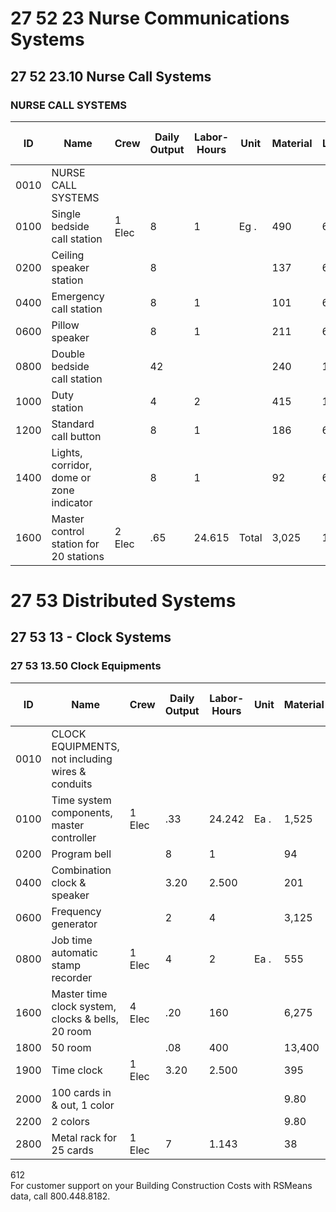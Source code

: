 # 27 52 23 Nurse Communications Systems

## 27 52 23.10 Nurse Call Systems

### NURSE CALL SYSTEMS

| ID   | Name                                              | Crew   | Daily Output | Labor-Hours | Unit   | Material | Labor  | Equipment | Total | Total Incl O&P |
|------|---------------------------------------------------|--------|--------------|-------------|--------|----------|--------|-----------|-------|----------------|
| 0010 | NURSE CALL SYSTEMS                                |        |              |             |        |          |        |           |       |                |
| 0100 | Single bedside call station                       | 1 Elec | 8            | 1           | Eg .   | 490      | 66     |           | 556   | 635            |
| 0200 | Ceiling speaker station                           |        | 8            |             |        | 137      | 66     |           | 203   | 249            |
| 0400 | Emergency call station                            |        | 8            | 1           |        | 101      | 66     |           | 167   | 210            |
| 0600 | Pillow speaker                                    |        | 8            | 1           |        | 211      | 66     |           | 277   | 330            |
| 0800 | Double bedside call station                       |        | 42           |             |        | 240      | 132    |           | 372   | 460            |
| 1000 | Duty station                                      |        | 4            | 2           |        | 415      | 132    |           | 547   | 650            |
| 1200 | Standard call button                              |        | 8            | 1           |        | 186      | 66     |           | 252   | 305            |
| 1400 | Lights, corridor, dome or zone indicator          |        | 8            | 1           |        | 92       | 66     |           | 158   | 200            |
| 1600 | Master control station for 20 stations            | 2 Elec | .65          | 24.615      | Total  | 3,025    | 1,625  |           | 4,650 | 5,750          |

# 27 53 Distributed Systems

## 27 53 13 - Clock Systems

### 27 53 13.50 Clock Equipments

| ID   | Name                                              | Crew   | Daily Output | Labor-Hours | Unit   | Material | Labor  | Equipment | Total | Total Incl O&P |
|------|---------------------------------------------------|--------|--------------|-------------|--------|----------|--------|-----------|-------|----------------|
| 0010 | CLOCK EQUIPMENTS, not including wires & conduits  |        |              |             |        |          |        |           |       |                |
| 0100 | Time system components, master controller         | 1 Elec | .33          | 24.242      | Ea .   | 1,525    | 1,600  |           | 3,125 | 4,050          |
| 0200 | Program bell                                      |        | 8            | 1           |        | 94       | 66     |           | 160   | 203            |
| 0400 | Combination clock & speaker                       |        | 3.20         | 2.500       |        | 201      | 166    |           | 367   | 470            |
| 0600 | Frequency generator                               |        | 2            | 4           |        | 3,125    | 265    |           | 3,390 | 3,825          |
| 0800 | Job time automatic stamp recorder                 | 1 Elec | 4            | 2           | Ea .   | 555      | 132    |           | 687   | 805            |
| 1600 | Master time clock system, clocks & bells, 20 room | 4 Elec | .20          | 160         |        | 6,275    | 10,600 |           | 16,875| 22,600         |
| 1800 | 50 room                                           |        | .08          | 400         |        | 13,400   | 26,500 |           | 39,900| 54,000         |
| 1900 | Time clock                                        | 1 Elec | 3.20         | 2.500       |        | 395      | 166    |           | 561   | 680            |
| 2000 | 100 cards in & out, 1 color                       |        |              |             |        | 9.80     |        |           | 9.80  | 10.80          |
| 2200 | 2 colors                                          |        |              |             |        | 9.80     |        |           | 9.80  | 10.80          |
| 2800 | Metal rack for 25 cards                           | 1 Elec | 7            | 1.143       |        | 38       | 75.50  |           | 113.50| 154            |

612  
For customer support on your Building Construction Costs with RSMeans data, call 800.448.8182.